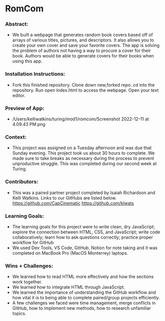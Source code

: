  

# RomCom  

### Abstract:
[//]: <> (Briefly describe what you built and its features. What problem is the app solving? How does this application solve that problem?)
- We built a webpage that generates random book covers based off of arrays of various titles, pictures, and descriptors. It also allows you to create your own cover and save your favorite covers. The app is solving the problem of authors not having a way to procure a cover for their book. Authors would be able to generate covers for their books when using this app.

### Installation Instructions:
[//]: <> (What steps does a person have to take to get your app cloned down and running?)
- Fork this finished repository. Clone down new,forked repo. cd into the repository. Run open index.html to access the webpage. Open your text editor. 

### Preview of App:
[//]: <> (Provide ONE gif or screenshot of your application - choose the "coolest" piece of functionality to show off.)
- /Users/kelliwatkins/turing/mod1/romcom/Screenshot 2022-12-11 at 4.09.43 PM.png

### Context:
[//]: <> (Give some context for the project here. How long did you have to work on it? How far into the Turing program are you?)
- This project was assigned on a Tuesday afternoon and was due that Sunday evening. This project took us about 30 hours to complete. We made sure to take breaks as necessary during the process to prevent unproductive struggle. This was completed during our second week at Turing.

### Contributors:
[//]: <> (Who worked on this application? Link to their GitHubs.)
- This was a paired partner project completed by Isaiah Richardson and Kelli Watkins. Links to our GitHubs are listed below.
https://github.com/CapCinematic
https://github.com/klwats

### Learning Goals:
[//]: <> (What were the learning goals of this project? What tech did you work with?)
- The learning goals for this project were to write clean, dry JavaScript; explore the connection between HTML, CSS, and JavaScript; write code collaboratively; learn how to ask questions correctly; practice proper workflow for GitHub
- We used Dev Tools, VS Code, GitHub, Notion for note taking and it was completed on MacBook Pro (MacOS Monterrey) laptops.

### Wins + Challenges:
[//]: <> (What are 2-3 wins you have from this project? What were some challenges you faced - and how did you get over them?)
- We learned how to read HTML more effectively and how the sections work together.
- We learned how to integrate HTML through JavaScript.
- We learned the importance of understanding the GitHub workflow and how vital it is to being able to complete paired/group projects efficiently. 
- A few challenges we faced were time management, merge conflicts in GitHub, how to implement new methods, how to research unfamiliar topics.